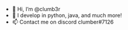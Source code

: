 - 👋 Hi, I’m @clumb3r
- 👀 I develop in python, java, and much more! 
- 📫 Contact me on discord clumber#7126

<!---
6nx/6nx is a ✨ special ✨ repository because its `README.md` (this file) appears on your GitHub profile.
You can click the Preview link to take a look at your changes.
--->
